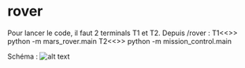 # rover
Pour lancer le code, il faut 2 terminals T1 et T2.
Depuis /rover :
T1<<>> python -m mars_rover.main
T2<<>> python -m mission_control.main

Schéma :
![alt text](image.png)